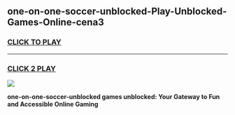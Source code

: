 
## one-on-one-soccer-unblocked-Play-Unblocked-Games-Online-cena3
<h3>
<a href="https://premium76.site?title=one-on-one-soccer-unblocked&ref=25A">CLICK TO PLAY</a></h3>
<hr>

<h3>
<a href="https://premium76.site?title=one-on-one-soccer-unblocked&ref=25A">CLICK 2 PLAY</a>
  
</h3>

<a href="https://premium76.site?title=one-on-one-soccer-unblocked&ref=25A"><img src="https://clearcache.store/games.png"></a>


**one-on-one-soccer-unblocked games unblocked: Your Gateway to Fun and Accessible Online Gaming**
